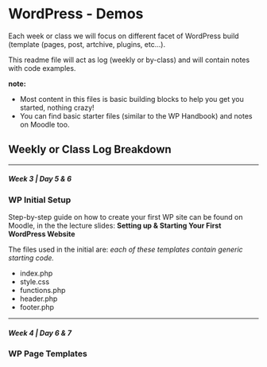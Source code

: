 # WordPress - Demos

Each week or class we will focus on different facet of WordPress build (template (pages, post, artchive, plugins, etc...).

This readme file will act as log (weekly or by-class) and will contain notes with code examples. 

**note:** 
- Most content in this files is basic building blocks to help you get you started, nothing crazy! 
- You can find basic starter files (similar to the WP Handbook) and notes on Moodle too. 

## Weekly or Class Log Breakdown 
---



##### Week 3 | Day 5 & 6
### WP Initial Setup

Step-by-step guide on how to create your first WP site can be found on Moodle, in the the lecture slides: **Setting up &amp; Starting Your First WordPress Website**

The files used in the initial are:
*each of these templates contain generic starting code.* 
- index.php
- style.css
- functions.php
- header.php
- footer.php

---

##### Week 4 | Day 6 & 7
### WP Page Templates





